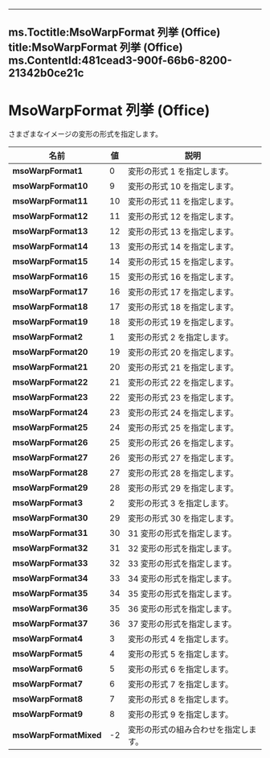 

---
ms.Toctitle:MsoWarpFormat 列挙 (Office)
title:MsoWarpFormat 列挙 (Office)
ms.ContentId:481cead3-900f-66b6-8200-21342b0ce21c
---
# MsoWarpFormat 列挙 (Office)




さまざまなイメージの変形の形式を指定します。

|**名前**|**値**|**説明**|
|---|---|---|
|**msoWarpFormat1**|0|変形の形式 1 を指定します。|
|**msoWarpFormat10**|9|変形の形式 10 を指定します。|
|**msoWarpFormat11**|10|変形の形式 11 を指定します。|
|**msoWarpFormat12**|11|変形の形式 12 を指定します。|
|**msoWarpFormat13**|12|変形の形式 13 を指定します。|
|**msoWarpFormat14**|13|変形の形式 14 を指定します。|
|**msoWarpFormat15**|14|変形の形式 15 を指定します。|
|**msoWarpFormat16**|15|変形の形式 16 を指定します。|
|**msoWarpFormat17**|16|変形の形式 17 を指定します。|
|**msoWarpFormat18**|17|変形の形式 18 を指定します。|
|**msoWarpFormat19**|18|変形の形式 19 を指定します。|
|**msoWarpFormat2**|1|変形の形式 2 を指定します。|
|**msoWarpFormat20**|19|変形の形式 20 を指定します。|
|**msoWarpFormat21**|20|変形の形式 21 を指定します。|
|**msoWarpFormat22**|21|変形の形式 22 を指定します。|
|**msoWarpFormat23**|22|変形の形式 23 を指定します。|
|**msoWarpFormat24**|23|変形の形式 24 を指定します。|
|**msoWarpFormat25**|24|変形の形式 25 を指定します。|
|**msoWarpFormat26**|25|変形の形式 26 を指定します。|
|**msoWarpFormat27**|26|変形の形式 27 を指定します。|
|**msoWarpFormat28**|27|変形の形式 28 を指定します。|
|**msoWarpFormat29**|28|変形の形式 29 を指定します。|
|**msoWarpFormat3**|2|変形の形式 3 を指定します。|
|**msoWarpFormat30**|29|変形の形式 30 を指定します。|
|**msoWarpFormat31**|30|31 変形の形式を指定します。|
|**msoWarpFormat32**|31|32 変形の形式を指定します。|
|**msoWarpFormat33**|32|33 変形の形式を指定します。|
|**msoWarpFormat34**|33|34 変形の形式を指定します。|
|**msoWarpFormat35**|34|35 変形の形式を指定します。|
|**msoWarpFormat36**|35|36 変形の形式を指定します。|
|**msoWarpFormat37**|36|37 変形の形式を指定します。|
|**msoWarpFormat4**|3|変形の形式 4 を指定します。|
|**msoWarpFormat5**|4|変形の形式 5 を指定します。|
|**msoWarpFormat6**|5|変形の形式 6 を指定します。|
|**msoWarpFormat7**|6|変形の形式 7 を指定します。|
|**msoWarpFormat8**|7|変形の形式 8 を指定します。|
|**msoWarpFormat9**|8|変形の形式 9 を指定します。|
|**msoWarpFormatMixed**|-2|変形の形式の組み合わせを指定します。|




